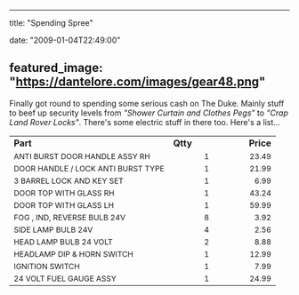 
---
title: "Spending Spree"

date: "2009-01-04T22:49:00"

featured_image: "https://dantelore.com/images/gear48.png"
---


Finally got round to spending some serious cash on The Duke.  Mainly stuff to beef up security levels from <span style="font-style: italic;">"Shower Curtain and Clothes Pegs"</span> to <span style="font-style: italic;">"Crap Land Rover Locks"</span>.  There's some electric stuff in there too.  Here's a list...

<table><tbody><tr><td style="vertical-align: top; font-weight: bold;">Part
</td><td style="vertical-align: top; font-weight: bold;">Qtty
</td><td style="vertical-align: top;"><span style="font-weight: bold;">Price</span>
</td></tr><tr>    <td><span style="font-size:85%;">ANTI BURST DOOR HANDLE ASSY RH</span></td>        <td style="text-align: center;" width="120"><span style="font-size:85%;">1</span></td>        <td style="text-align: right;"><span style="font-size:85%;">23.49</span></td>   </tr>                      <tr>        <td><span style="font-size:85%;">DOOR HANDLE / LOCK ANTI BURST TYPE</span></td>        <td style="text-align: center;" width="120"><span style="font-size:85%;">1</span></td>        <td style="text-align: right;"><span style="font-size:85%;">21.99</span></td>   </tr>                      <tr>        <td><span style="font-size:85%;">3 BARREL LOCK AND KEY SET</span></td>        <td style="text-align: center;" width="120"><span style="font-size:85%;">1</span></td>        <td style="text-align: right;"><span style="font-size:85%;">6.99</span></td>   </tr>                      <tr>        <td><span style="font-size:85%;">DOOR TOP WITH GLASS RH</span></td>        <td style="text-align: center;" width="120"><span style="font-size:85%;">1</span></td>        <td style="text-align: right;"><span style="font-size:85%;">43.24</span></td>   </tr>                      <tr>        <td><span style="font-size:85%;">DOOR TOP WITH GLASS LH</span></td>        <td style="text-align: center;" width="120"><span style="font-size:85%;">1</span></td>        <td style="text-align: right;"><span style="font-size:85%;">59.99</span></td>   </tr>                      <tr>        <td><span style="font-size:85%;">FOG , IND, REVERSE BULB 24V</span></td>        <td style="text-align: center;" width="120"><span style="font-size:85%;">8</span></td>        <td style="text-align: right;"><span style="font-size:85%;">3.92</span></td>   </tr>                      <tr>        <td><span style="font-size:85%;">SIDE LAMP BULB 24V</span></td>        <td style="text-align: center;" width="120"><span style="font-size:85%;">4</span></td>        <td style="text-align: right;"><span style="font-size:85%;">2.56</span></td>   </tr>                      <tr>        <td><span style="font-size:85%;">HEAD LAMP BULB 24 VOLT</span></td>        <td style="text-align: center;" width="120"><span style="font-size:85%;">2</span></td>        <td style="text-align: right;"><span style="font-size:85%;">8.88</span></td>   </tr>                      <tr>        <td><span style="font-size:85%;">HEADLAMP DIP & HORN SWITCH</span></td>        <td style="text-align: center;" width="120"><span style="font-size:85%;">1</span></td>        <td style="text-align: right;"><span style="font-size:85%;">12.99</span></td>   </tr>                      <tr>        <td><span style="font-size:85%;">IGNITION SWITCH</span></td>        <td style="text-align: center;" width="120"><span style="font-size:85%;">1</span></td>        <td style="text-align: right;"><span style="font-size:85%;">7.99</span></td>   </tr>                      <tr>        <td><span style="font-size:85%;">24 VOLT FUEL GAUGE ASSY</span></td>        <td style="text-align: center;" width="120"><span style="font-size:85%;">1</span></td>        <td style="text-align: right;"><span style="font-size:85%;">24.99</span></td></tr></tbody></table>